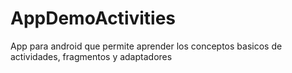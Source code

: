 AppDemoActivities
=================

App para android que permite aprender los conceptos basicos de actividades, fragmentos y adaptadores
